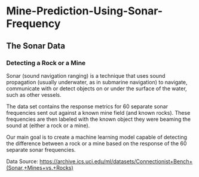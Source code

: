 # Mine-Prediction-Using-Sonar-Frequency


## The Sonar Data 

### Detecting a Rock or a Mine

Sonar (sound navigation ranging) is a technique that uses sound propagation (usually underwater, as in submarine navigation) to navigate, communicate with or detect objects on or under the surface of the water, such as other vessels.

The data set contains the response metrics for 60 separate sonar frequencies sent out against a known mine field (and known rocks). These frequencies are then labeled with the known object they were beaming the sound at (either a rock or a mine). 

Our main goal is to create a machine learning model capable of detecting the difference between a rock or a mine based on the response of the 60 separate sonar frequencies.

Data Source: https://archive.ics.uci.edu/ml/datasets/Connectionist+Bench+(Sonar,+Mines+vs.+Rocks)
